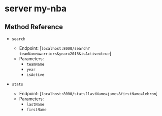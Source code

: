 # server my-nba

## Method Reference

- `search`

  - Endpoint:
    [`localhost:8000/search?teamName=warriors&year=2018&isActive=true`]
  - Parameters:
    - `teamName`
    - `year`
    - `isActive`

- `stats`

  - Endpoint:
    [`localhost:8000/stats?lastName=james&firstName=lebron`]
  - Parameters:
    - `lastName`
    - `firstName`
